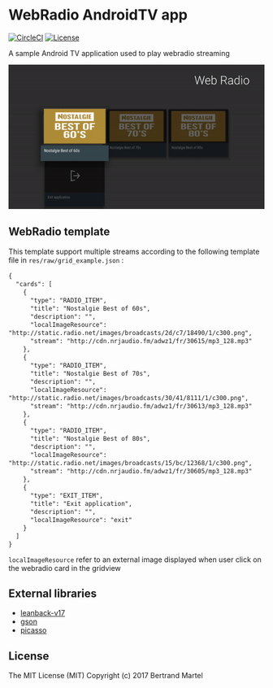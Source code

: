 # WebRadio AndroidTV app

[![CircleCI](https://img.shields.io/circleci/project/bertrandmartel/webradio-tv-app.svg?maxAge=2592000?style=plastic)](https://circleci.com/gh/bertrandmartel/webradio-tv-app) 
[![License](http://img.shields.io/:license-mit-blue.svg)](LICENSE.md)

A sample Android TV application used to play webradio streaming

![screenshot](img/webradio.gif)

## WebRadio template

This template support multiple streams according to the following template file in `res/raw/grid_example.json` : 

```
{
  "cards": [
    {
      "type": "RADIO_ITEM",
      "title": "Nostalgie Best of 60s",
      "description": "",
      "localImageResource": "http://static.radio.net/images/broadcasts/2d/c7/18490/1/c300.png",
      "stream": "http://cdn.nrjaudio.fm/adwz1/fr/30615/mp3_128.mp3"
    },
    {
      "type": "RADIO_ITEM",
      "title": "Nostalgie Best of 70s",
      "description": "",
      "localImageResource": "http://static.radio.net/images/broadcasts/30/41/8111/1/c300.png",
      "stream": "http://cdn.nrjaudio.fm/adwz1/fr/30613/mp3_128.mp3"
    },
    {
      "type": "RADIO_ITEM",
      "title": "Nostalgie Best of 80s",
      "description": "",
      "localImageResource": "http://static.radio.net/images/broadcasts/15/bc/12368/1/c300.png",
      "stream": "http://cdn.nrjaudio.fm/adwz1/fr/30605/mp3_128.mp3"
    },
    {
      "type": "EXIT_ITEM",
      "title": "Exit application",
      "description": "",
      "localImageResource": "exit"
    }
  ]
}
```

`localImageResource` refer to an external image displayed when user click on the webradio card in the gridview

## External libraries

* [leanback-v17](https://developer.android.com/reference/android/support/v17/leanback/package-summary.html)
* [gson](https://github.com/google/gson)
* [picasso](https://github.com/square/picasso)

## License

The MIT License (MIT) Copyright (c) 2017 Bertrand Martel
